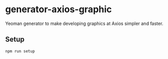 # generator-axios-graphic
Yeoman generator to make developing graphics at Axios simpler and faster.

## Setup

`npm run setup`
